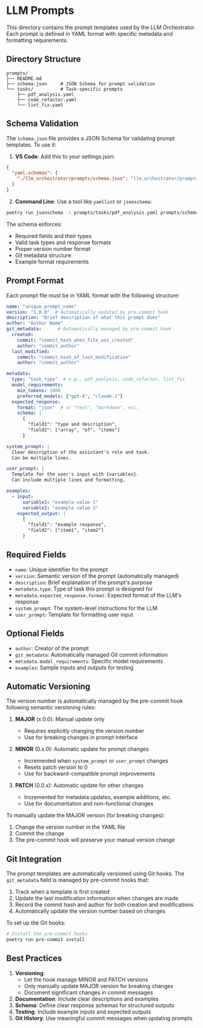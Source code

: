 # LLM Prompts

This directory contains the prompt templates used by the LLM Orchestrator. Each prompt is defined in YAML format with specific metadata and formatting requirements.

## Directory Structure

```
prompts/
├── README.md
├── schema.json     # JSON Schema for prompt validation
└── tasks/          # Task-specific prompts
    ├── pdf_analysis.yaml
    ├── code_refactor.yaml
    └── lint_fix.yaml
```

## Schema Validation

The `schema.json` file provides a JSON Schema for validating prompt templates. To use it:

1. **VS Code**: Add this to your settings.json:
```json
{
  "yaml.schemas": {
    "./llm_orchestrator/prompts/schema.json": "llm_orchestrator/prompts/tasks/*.yaml"
  }
}
```

2. **Command Line**: Use a tool like `yamllint` or `jsonschema`:
```bash
poetry run jsonschema -i prompts/tasks/pdf_analysis.yaml prompts/schema.json
```

The schema enforces:
- Required fields and their types
- Valid task types and response formats
- Proper version number format
- Git metadata structure
- Example format requirements

## Prompt Format

Each prompt file must be in YAML format with the following structure:

```yaml
name: "unique_prompt_name"
version: "1.0.0"  # Automatically updated by pre-commit hook
description: "Brief description of what this prompt does"
author: "Author Name"
git_metadata:      # Automatically managed by pre-commit hook
  created:
    commit: "commit_hash_when_file_was_created"
    author: "commit_author"
  last_modified:
    commit: "commit_hash_of_last_modification"
    author: "commit_author"

metadata:
  type: "task_type"  # e.g., pdf_analysis, code_refactor, lint_fix
  model_requirements:
    min_tokens: 1000
    preferred_models: ["gpt-4", "claude-2"]
  expected_response:
    format: "json"  # or "text", "markdown", etc.
    schema: |
      {
        "field1": "type and description",
        "field2": ["array", "of", "items"]
      }

system_prompt: |
  Clear description of the assistant's role and task.
  Can be multiple lines.

user_prompt: |
  Template for the user's input with {variables}.
  Can include multiple lines and formatting.

examples:
  - input:
      variable1: "example value 1"
      variable2: "example value 2"
    expected_output: |
      {
        "field1": "example response",
        "field2": ["item1", "item2"]
      }
```

## Required Fields

- `name`: Unique identifier for the prompt
- `version`: Semantic version of the prompt (automatically managed)
- `description`: Brief explanation of the prompt's purpose
- `metadata.type`: Type of task this prompt is designed for
- `metadata.expected_response.format`: Expected format of the LLM's response
- `system_prompt`: The system-level instructions for the LLM
- `user_prompt`: Template for formatting user input

## Optional Fields

- `author`: Creator of the prompt
- `git_metadata`: Automatically managed Git commit information
- `metadata.model_requirements`: Specific model requirements
- `examples`: Sample inputs and outputs for testing

## Automatic Versioning

The version number is automatically managed by the pre-commit hook following semantic versioning rules:

1. **MAJOR** (x.0.0): Manual update only
   - Requires explicitly changing the version number
   - Use for breaking changes in prompt interface

2. **MINOR** (0.x.0): Automatic update for prompt changes
   - Incremented when `system_prompt` or `user_prompt` changes
   - Resets patch version to 0
   - Use for backward-compatible prompt improvements

3. **PATCH** (0.0.x): Automatic update for other changes
   - Incremented for metadata updates, example additions, etc.
   - Use for documentation and non-functional changes

To manually update the MAJOR version (for breaking changes):
1. Change the version number in the YAML file
2. Commit the change
3. The pre-commit hook will preserve your manual version change

## Git Integration

The prompt templates are automatically versioned using Git hooks. The `git_metadata` field is managed by pre-commit hooks that:
1. Track when a template is first created
2. Update the last modification information when changes are made
3. Record the commit hash and author for both creation and modifications
4. Automatically update the version number based on changes

To set up the Git hooks:

```bash
# Install the pre-commit hooks
poetry run pre-commit install
```

## Best Practices

1. **Versioning**: 
   - Let the hook manage MINOR and PATCH versions
   - Only manually update MAJOR version for breaking changes
   - Document significant changes in commit messages
2. **Documentation**: Include clear descriptions and examples
3. **Schema**: Define clear response schemas for structured outputs
4. **Testing**: Include example inputs and expected outputs
5. **Git History**: Use meaningful commit messages when updating prompts 